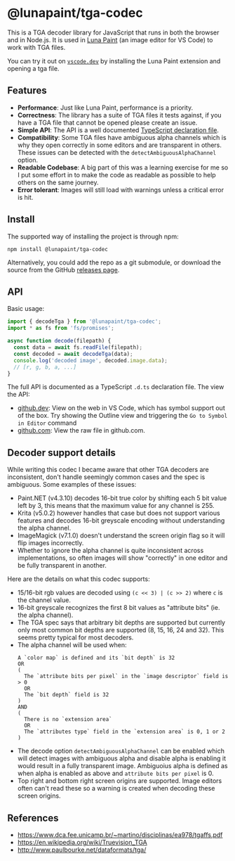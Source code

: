 # @lunapaint/tga-codec

This is a TGA decoder library for JavaScript that runs in both the browser and in Node.js. It is used in [Luna Paint](https://marketplace.visualstudio.com/items?itemName=Tyriar.luna-paint) (an image editor for VS Code) to work with TGA files.

You can try it out on [`vscode.dev`](https://vscode.dev/) by installing the Luna Paint extension and opening a tga file.

## Features

- **Performance**: Just like Luna Paint, performance is a priority.
- **Correctness**: The library has a suite of TGA files it tests against, if you have a TGA file that cannot be opened please create an issue.
- **Simple API**: The API is a well documented [TypeScript declaration file](https://github.dev/lunapaint/tga-codec/blob/main/typings/api.d.ts).
- **Compatibility**: Some TGA files have ambiguous alpha channels which is why they open correctly in some editors and are transparent in others. These issues can be detected with the `detectAmbiguousAlphaChannel` option.
- **Readable Codebase**: A big part of this was a learning exercise for me so I put some effort in to make the code as readable as possible to help others on the same journey.
- **Error tolerant**: Images will still load with warnings unless a critical error is hit.


## Install

The supported way of installing the project is through npm:

```
npm install @lunapaint/tga-codec
```

Alternatively, you could add the repo as a git submodule, or download the source from the GitHub [releases page](https://github.com/lunapaint/tga-codec/releases).


## API

Basic usage:

```ts
import { decodeTga } from '@lunapaint/tga-codec';
import * as fs from 'fs/promises';

async function decode(filepath) {
  const data = await fs.readFile(filepath);
  const decoded = await decodeTga(data);
  console.log('decoded image', decoded.image.data);
  // [r, g, b, a, ...]
}
```

The full API is documented as a TypeScript `.d.ts` declaration file. The view the API:

- [github.dev](https://github.dev/lunapaint/tga-codec/blob/main/typings/api.d.ts): View on the web in VS Code, which has symbol support out of the box. Try showing the Outline view and triggering the `Go to Symbol in Editor` command
- [github.com](https://github.com/lunapaint/tga-codec/blob/main/typings/api.d.ts): View the raw file in github.com.


## Decoder support details

While writing this codec I became aware that other TGA decoders are inconsistent, don't handle seemingly common cases and the spec is ambiguous. Some examples of these issues:

- Paint.NET (v4.3.10) decodes 16-bit true color by shifting each 5 bit value left by 3, this means that the maximum value for any channel is 255.
- Krita (v5.0.2) however handles that case but does not support various features and decodes 16-bit greyscale encoding without understanding the alpha channel.
- ImageMagick (v7.1.0) doesn't understand the screen origin flag so it will flip images incorrectly.
- Whether to ignore the alpha channel is quite inconsistent across implementations, so often images will show "correctly" in one editor and be fully transparent in another.

Here are the details on what this codec supports:

- 15/16-bit rgb values are decoded using `(c << 3) | (c >> 2)` where `c` is the channel value.
- 16-bit greyscale recognizes the first 8 bit values as "attribute bits" (ie. the alpha channel).
- The TGA spec says that arbitrary bit depths are supported but currently only most common bit depths are supported (8, 15, 16, 24 and 32). This seems pretty typical for most decoders.
- The alpha channel will be used when:
  ```
  A `color map` is defined and its `bit depth` is 32
  OR
  (
    The `attribute bits per pixel` in the `image descriptor` field is > 0
    OR
    The `bit depth` field is 32
  )
  AND
  (
    There is no `extension area`
    OR
    The `attributes type` field in the `extension area` is 0, 1 or 2
  )
- The decode option `detectAmbiguousAlphaChannel` can be enabled which will detect images with ambiguous alpha and disable alpha is enabling it would result in a fully transparent image. Ambiguoius alpha is defined as when alpha is enabled as above and `attribute bits per pixel` is 0.
- Top right and bottom right screen origins are supported. Image editors often can't read these so a warning is created when decoding these screen origins.

## References

- https://www.dca.fee.unicamp.br/~martino/disciplinas/ea978/tgaffs.pdf
- https://en.wikipedia.org/wiki/Truevision_TGA
- http://www.paulbourke.net/dataformats/tga/
